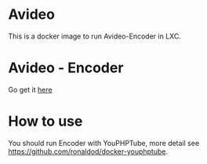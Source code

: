 # Avideo

This is a docker image to run Avideo-Encoder in LXC.

# Avideo - Encoder
Go get it <a href="https://github.com/WWBN/AVideo-Encoder" target="_blank">here</a>

# How to use
You should run Encoder with YouPHPTube, more detail see https://github.com/ronaldod/docker-youphptube.
